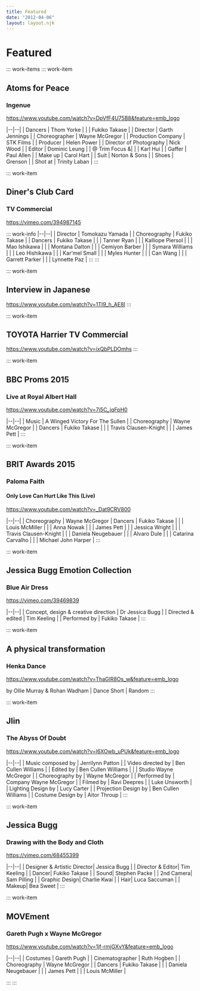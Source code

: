 ```yaml
---
title: Featured
date: "2012-04-06"
layout: layout.njk
---
```

# Featured

::: work-items
::: work-item
## Atoms for Peace
### Ingenue

https://www.youtube.com/watch?v=DpVfF4U75B8&feature=emb_logo

|--|--|
| Dancers | Thom Yorke |
| | Fukiko Takase |
| Director | Garth Jennings |
| Choreographer | Wayne McGregor |
| Production Company | STK Films |
| Producer | Helen Power |
| Director of Photography | Nick Wood |
| Editor | Dominic Leung
| | @ Trim Focus &|
| | Karl Hui |
| Gaffer | Paul Allen |
| Make up | Carol Hart |
| Suit  | Norton & Sons |
| Shoes  | Grenson |
| Shot at | Trinity Laban |
:::

::: work-item
## Diner's Club Card
### TV Commercial

https://vimeo.com/394987145

::: work-info
|--|--|
| Director | Tomokazu Yamada |
| Choreography | Fukiko Takase |
| Dancers | Fukiko Takase |
|  | Tanner Ryan |
|  | Kalliope Piersol |
|  | Mao Ishikawa |
|  | Montana Dalton |
|  | Cemiyon Barber |
|  | Symara Williams |
|  | Leo Hishikawa |
|  | Kar'mel Small |
|  | Myles Hunter |
|  | Can Wang |
|  | Garrett Parker |
|  | Lynnette Paz |
:::
:::

::: work-item
## Interview in Japanese

https://www.youtube.com/watch?v=1TI9_h_AE8I
:::

::: work-item
## TOYOTA Harrier TV Commercial

https://www.youtube.com/watch?v=ixQbPLDOmhs
:::

::: work-item
## BBC Proms 2015
### Live at Royal Albert Hall

https://www.youtube.com/watch?v=7i5C_jqFpH0

|--|--|
| Music | A Winged Victory For The Sullen |
| Choreography | Wayne McGregor |
| Dancers | Fukiko Takase |
|  | Travis Clausen-Knight |
|  | James Pett |
:::

::: work-item
## BRIT Awards 2015
### Paloma Faith
#### Only Love Can Hurt Like This (Live)

https://www.youtube.com/watch?v=_Dat9CRV800

|--|--|
| Choreography | Wayne McGregor
| Dancers | Fukiko Takase |
| | Louis McMiller |
| | Anna Nowak |
| | James Pett |
| | Jessica Wright |
| | Travis Clausen-Knight |
| | Daniela Neugebauer |
| | Alvaro Dule |
| | Catarina Carvalho |
| | Michael John Harper |
:::

::: work-item
## Jessica Bugg Emotion Collection
### Blue Air Dress

https://vimeo.com/39469839

|--|--|
| Concept, design & creative direction | Dr Jessica Bugg |
| Directed & edited | Tim Keeling |
| Performed by | Fukiko Takase |
:::

::: work-item
## A physical transformation
### Henka Dance

https://www.youtube.com/watch?v=ThaGlR8Os_w&feature=emb_logo

by Ollie Murray & Rohan Wadham | Dance Short | Random
:::

::: work-item
## Jlin
### The Abyss Of Doubt

https://www.youtube.com/watch?v=l6XOwb_uPUk&feature=emb_logo

|--|--|
| Music composed by | Jerrilynn Patton |
| Video directed by | Ben Cullen Williams |
| Edited by | Ben Cullen Williams |
| | Studio Wayne McGregor |
| Choreography by | Wayne McGregor |
| Performed by | Company Wayne McGregor |
| Filmed by | Ravi Deepres
| | Luke Unsworth |
| Lighting Design by | Lucy Carter |
| Projection Design by | Ben Cullen Williams |
| Costume Design by | Aitor Throup |
:::

::: work-item
## Jessica Bugg
### Drawing with the Body and Cloth

https://vimeo.com/68455399

|--|--|
| Designer & Artistic Director| Jessica Bugg |
| Director & Editor| Tim Keeling |
| Dancer| Fukiko Takase |
| Sound| Stephen Packe |
| 2nd Camera| Sam Pilling |
| Graphic Design| Charlie Kwai |
| Hair| Luca Saccuman |
| Makeup| Bea Sweet |
:::

::: work-item
## MOVEment
### Gareth Pugh x Wayne McGregor

https://www.youtube.com/watch?v=1jf-rmjGXvY&feature=emb_logo

|--|--|
| Costumes | Gareth Pugh |
| Cinematographer | Ruth Hogben |
| Choreography | Wayne McGregor |
| Dancers | Fukiko Takase |
|  | Daniela Neugebauer |
|  | James Pett |
|  | Louis McMiller |

:::
:::
